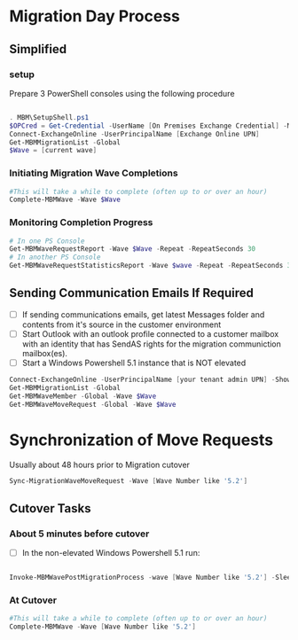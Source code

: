 # Migration Day Process

## Simplified

### setup

Prepare 3 PowerShell consoles using the following procedure
``` PowerShell

. MBM\SetupShell.ps1
$OPCred = Get-Credential -UserName [On Premises Exchange Credential] -Message 'OPExchangeAccess'
Connect-ExchangeOnline -UserPrincipalName [Exchange Online UPN]
Get-MBMMigrationList -Global
$Wave = [current wave]
```

### Initiating Migration Wave Completions

``` Powershell
#This will take a while to complete (often up to or over an hour)
Complete-MBMWave -Wave $Wave
```
### Monitoring Completion Progress

```Powershell
# In one PS Console
Get-MBMWaveRequestReport -Wave $Wave -Repeat -RepeatSeconds 30
# In another PS Console
Get-MBMWaveRequestStatisticsReport -Wave $wave -Repeat -RepeatSeconds 30 -Operation Progress,ProgressDetail
```

## Sending Communication Emails If Required

- [ ] If sending communications emails, get latest Messages folder and contents from it's source in the customer environment
- [ ] Start Outlook with an outlook profile connected to a customer mailbox with an identity that has SendAS rights for the migration communiction mailbox(es).
- [ ] Start a Windows Powershell 5.1 instance that is NOT elevated

```Powershell
Connect-ExchangeOnline -UserPrincipalName [your tenant admin UPN] -ShowProgress $true
Get-MBMMigrationList -Global
Get-MBMWaveMember -Global -Wave $Wave
Get-MBMWaveMoveRequest -Global -Wave $Wave
```

# Synchronization of Move Requests

Usually about 48 hours prior to Migration cutover

```Powershell
Sync-MigrationWaveMoveRequest -Wave [Wave Number like '5.2']
```


## Cutover Tasks

### About 5 minutes before cutover

- [ ] In the non-elevated Windows Powershell 5.1 run:

```Powershell

Invoke-MBMWavePostMigrationProcess -wave [Wave Number like '5.2'] -SleepSeconds 60 -Operation DisplayStatus,MaaS360,CompletionMessage -MessageRepositoryDirectoryPath [Path to the Messages directory if sending messages] -WavePlanningFilePath [Path to WavePlanning.xlsx if sending messages]
```

### At Cutover

```Powershell
#This will take a while to complete (often up to or over an hour)
Complete-MBMWave -Wave [Wave Number like '5.2']
```